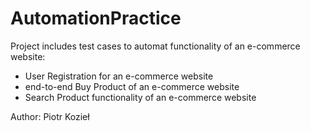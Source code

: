 # AutomationPractice
Project includes test cases to automat functionality of an e-commerce website:
* User Registration for an e-commerce website
* end-to-end Buy Product of an e-commerce website
* Search Product functionality of an e-commerce website


Author: Piotr Kozieł
